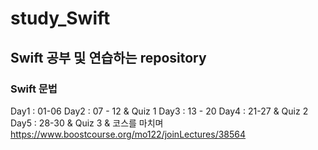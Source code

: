 # study_Swift

## Swift 공부 및 연습하는 repository

### Swift 문법
Day1 : 01-06
Day2 : 07 - 12 & Quiz 1
Day3 : 13 - 20
Day4 : 21-27 & Quiz 2
Day5 : 28-30 & Quiz 3 & 코스를 마치며
https://www.boostcourse.org/mo122/joinLectures/38564


